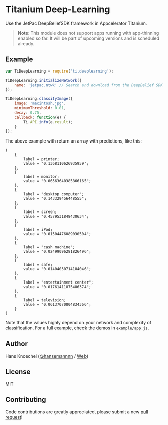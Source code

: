 # Titanium Deep-Learning
Use the JetPac DeepBeliefSDK framework in Appcelerator Titanium.

> **Note**: This module does not support apps running with app-thinning enabled so far. It will be part of upcoming versions and is scheduled already.

## Example
```js
var TiDeepLearning = require('ti.deeplearning');

TiDeepLearning.initializeNetwork({
    name: 'jetpac.ntwk' // Search and download from the DeepBelief SDK Github page
});

TiDeepLearning.classifyImage({
    image: 'macintosh.jpg',
    minimumThreshold: 0.01,
    decay: 0.75, 
    callback: function(e) {
        Ti.API.info(e.result);
    }
});
```
The above example with return an array with predictions, like this:
```
(
    {
        label = printer;
        value = "0.1368110626935959";
    },
    {
        label = monitor;
        value = "0.06563640385866165";
    },
    {
        label = "desktop computer";
        value = "0.143329456448555";
    },
    {
        label = screen;
        value = "0.4579531848430634";
    },
    {
        label = iPod;
        value = "0.01504476089030504";
    },
    {
        label = "cash machine";
        value = "0.02499096281826496";
    },
    {
        label = safe;
        value = "0.01404030714184046";
    },
    {
        label = "entertainment center";
        value = "0.01761411875486374";
    },
    {
        label = television;
        value = "0.06137070804834366";
    }
)
```
Note that the values highly depend on your network and complexity of classification. 
For a full example, check the demos in `example/app.js`.

## Author
Hans Knoechel ([@hansemannnn](https://twitter.com/hansemannnn) / [Web](http://hans-knoechel.de))

## License
MIT

## Contributing
Code contributions are greatly appreciated, please submit a new [pull request](https://github.com/hansemannn/titanium-deep-learning/pull/new/master)!
